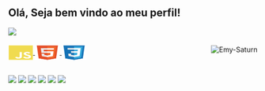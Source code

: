 ## **Olá, Seja bem vindo ao meu perfil!**
<div>
  <a href="https://github.com/emillyrosa">
  <img height="180em" src="https://github-readme-stats.vercel.app/api?username=emillyrosa&show_icons=true&theme=github_dark&include_all_commits=true&count_private=true"/>
  <!– <img height="180em" src="https://github-readme-stats.vercel.app/api/top-langs/?username=emillyrosa&layout=compact&langs_count=7&theme=github_dark"/>
</div>  

<div style="display: inline_block"><br>
  <img align="center" alt="Emy-Js" height="30" width="50" src="https://raw.githubusercontent.com/devicons/devicon/master/icons/javascript/javascript-plain.svg">
  <img align="center" alt="Emy-HTML" height="30" width="50" src="https://raw.githubusercontent.com/devicons/devicon/master/icons/html5/html5-original.svg">
  <img align="center" alt="Emy-CSS" height="30" width="50" src="https://raw.githubusercontent.com/devicons/devicon/master/icons/css3/css3-original.svg">
  <img height="160em" align="right" alt="Emy-Saturn" src="https://cdn.discordapp.com/attachments/422583220790493185/888465202348163092/Meugif.gif">
</div>
  
##  

<div>
  <a href="https://t.me/Emilly_rose" target="_blank"><img align="center" src="https://img.shields.io/badge/Telegram-2CA5E0?style=for-the-badge&logo=telegram&logoColor=white" target="_blank"></a>
  <a href="https://discord.com/channels/@me" target="_blank"><img align="center" src="https://img.shields.io/badge/Discord-7289DA?style=for-the-badge&logo=discord&logoColor=white" target="_blank"></a>
  <a href="https://www.instagram.com/_emillyrose_/" target="_blank"><img align="center" src="https://img.shields.io/badge/Instagram-E4405F?style=for-the-badge&logo=instagram&logoColor=white"></a>
  <a href="https://www.linkedin.com/in/emillysrosa/" target="_blank"><img align="center" src="https://img.shields.io/badge/LinkedIn-0077B5?style=for-the-badge&logo=linkedin&logoColor=white"></a>
  <a href="https://www.youtube.com/channel/UCrIjDy8isIAjXTGHTpFg0hA" target="_blank"><img align="center" src="https://img.shields.io/badge/YouTube-FF0000?style=for-the-badge&logo=youtube&logoColor=white"></a>
  <a href="emilly.rosa.429@ufrn.edu.br" target="_blank"><img align="center" src="https://img.shields.io/badge/Gmail-D14836?style=for-the-badge&logo=gmail&logoColor=white"></a>
</div>
 

 
